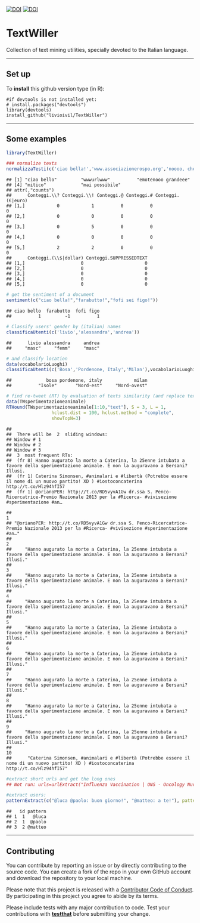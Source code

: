 [![DOI](https://joss.theoj.org/papers/10.21105/joss.01256/status.svg)](https://doi.org/10.21105/joss.01256)
[![DOI](https://zenodo.org/badge/15321801.svg)](https://zenodo.org/badge/latestdoi/15321801)

# TextWiller

Collection of text mining utilities, specially devoted to the Italian language.

* * *

## Set up

To **install** this github version type (in R):

    #if devtools is not installed yet: 
    # install.packages("devtools") 
    library(devtools)
    install_github("livioivil/TextWiller")


* * *

## Some examples



```r
library(TextWiller)

### normalize texts
normalizzaTesti(c('ciao bella!','www.associazionerospo.org','noooo, che grandeeeeee!!!!!','mitticooo', 'mai possibile?!?!'))
```

```
## [1] "ciao bello"         "wwwurlwww"          "emotenooo grandeee"
## [4] "mitico"             "mai possibile"     
## attr(,"counts")
##      Conteggi.\\? Conteggi.\\! Conteggi.@ Conteggi.# Conteggi.(€|euro)
## [1,]            0            1          0          0                 0
## [2,]            0            0          0          0                 0
## [3,]            0            5          0          0                 0
## [4,]            0            0          0          0                 0
## [5,]            2            2          0          0                 0
##      Conteggi.(\\$|dollar) Conteggi.SUPPRESSEDTEXT
## [1,]                     0                       0
## [2,]                     0                       0
## [3,]                     0                       0
## [4,]                     0                       0
## [5,]                     0                       0
```

```r
# get the sentiment of a document
sentiment(c("ciao bella!","farabutto!","fofi sei figo!"))
```

```
## ciao bello  farabutto  fofi figo 
##          1         -1          1
```

```r
# Classify users' gender by (italian) names
classificaUtenti(c('livio','alessandra','andrea'))
```

```
##      livio alessandra     andrea 
##     "masc"     "femm"     "masc"
```

```r
# and classify location
data(vocabolarioLuoghi)
classificaUtenti(c('Bosa','Pordenone, Italy','Milan'),vocabolarioLuoghi)
```

```
##             bosa pordenone, italy            milan 
##          "Isole"       "Nord-est"     "Nord-ovest"
```

```r
# find re-tweet (RT) by evaluation of texts similarity (and replace texts so that they become equals):
data(TWsperimentazioneanimale)
RTHound(TWsperimentazioneanimale[1:10,"text"], S = 3, L = 1, 
                 hclust.dist = 100, hclust.method = "complete",
                 showTopN=3)
```

```
## 
##  There will be  2  sliding windows:
## Window # 1
## Window # 2
## Window # 3
##  3  most frequent RTs:
##  (fr 8) Hanno augurato la morte a Caterina, la 25enne intubata a favore della sperimentazione animale. E non la auguravano a Bersani? Illusi.
##  (fr 1) Caterina Simonsen, #animalari e #libertà (Potrebbe essere il nome di un nuovo partito! XD ) #iostoconcaterina http://t.co/Hlz94hfI57
##  (fr 1) @orianoPER: http://t.co/RD5vyvA1Gw dr.ssa S. Penco-Ricercatrice-Premio Nazionale 2013 per la #Ricerca- #vivisezione #sperimentazione #an…
```

```
##                                                                                                                                           1 
## "@orianoPER: http://t.co/RD5vyvA1Gw dr.ssa S. Penco-Ricercatrice-Premio Nazionale 2013 per la #Ricerca- #vivisezione #sperimentazione #an…" 
##                                                                                                                                           2 
##     "Hanno augurato la morte a Caterina, la 25enne intubata a favore della sperimentazione animale. E non la auguravano a Bersani? Illusi." 
##                                                                                                                                           3 
##     "Hanno augurato la morte a Caterina, la 25enne intubata a favore della sperimentazione animale. E non la auguravano a Bersani? Illusi." 
##                                                                                                                                           4 
##     "Hanno augurato la morte a Caterina, la 25enne intubata a favore della sperimentazione animale. E non la auguravano a Bersani? Illusi." 
##                                                                                                                                           5 
##     "Hanno augurato la morte a Caterina, la 25enne intubata a favore della sperimentazione animale. E non la auguravano a Bersani? Illusi." 
##                                                                                                                                           6 
##     "Hanno augurato la morte a Caterina, la 25enne intubata a favore della sperimentazione animale. E non la auguravano a Bersani? Illusi." 
##                                                                                                                                           7 
##     "Hanno augurato la morte a Caterina, la 25enne intubata a favore della sperimentazione animale. E non la auguravano a Bersani? Illusi." 
##                                                                                                                                           8 
##     "Hanno augurato la morte a Caterina, la 25enne intubata a favore della sperimentazione animale. E non la auguravano a Bersani? Illusi." 
##                                                                                                                                           9 
##     "Hanno augurato la morte a Caterina, la 25enne intubata a favore della sperimentazione animale. E non la auguravano a Bersani? Illusi." 
##                                                                                                                                          10 
##      "Caterina Simonsen, #animalari e #libertà (Potrebbe essere il nome di un nuovo partito! XD ) #iostoconcaterina http://t.co/Hlz94hfI57"
```

```r
#extract short urls and get the long ones
## Not run: urls=urlExtract("Influenza Vaccination | ONS - Oncology Nursing Society http://t.co/924sRKGBU9 See All http://t.co/dbtPJRMl00")

#extract users:
patternExtract(c("@luca @paolo: buon giorno!", "@matteo: a te!"), pattern="@\\w+")
```

```
##   id pattern
## 1  1   @luca
## 2  1  @paolo
## 3  2 @matteo
```

* * *

## Contributing

You can contribute by reporting an issue or by directly contributing to the source code. You can create a fork of the repo in your own GitHub account and download the repository to your local machine.

Please note that this project is released with a [Contributor Code of Conduct](CODE_OF_CONDUCT.md). By participating in this project you agree to abide by its terms. 

Please include tests with any major contribution to code. Test your contributions with [**testthat**](https://cran.r-project.org/web/packages/testthat/index.html) before submitting your change.
